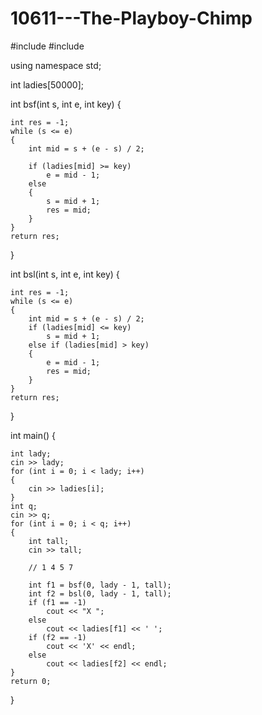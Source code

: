 # 10611---The-Playboy-Chimp

#include <iostream>
#include <algorithm>

using namespace std;

int ladies[50000];

int bsf(int s, int e, int key)
{

	int res = -1;
	while (s <= e)
	{
		int mid = s + (e - s) / 2;

		if (ladies[mid] >= key)
			e = mid - 1;
		else
		{
			s = mid + 1;
			res = mid;
		}
	}
	return res;
}

int bsl(int s, int e, int key)
{

	int res = -1;
	while (s <= e)
	{
		int mid = s + (e - s) / 2;
		if (ladies[mid] <= key)
			s = mid + 1;
		else if (ladies[mid] > key)
		{
			e = mid - 1;
			res = mid;
		}
	}
	return res;
}

int main()
{

	int lady;
	cin >> lady;
	for (int i = 0; i < lady; i++)
	{
		cin >> ladies[i];
	}
	int q;
	cin >> q;
	for (int i = 0; i < q; i++)
	{
		int tall;
		cin >> tall;

		// 1 4 5 7

		int f1 = bsf(0, lady - 1, tall);
		int f2 = bsl(0, lady - 1, tall);
		if (f1 == -1)
			cout << "X ";
		else
			cout << ladies[f1] << ' ';
		if (f2 == -1)
			cout << 'X' << endl;
		else
			cout << ladies[f2] << endl;
	}
	return 0;
}

